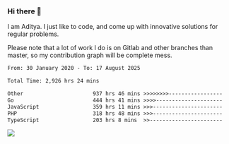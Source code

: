 ### Hi there 👋

I am Aditya. I just like to code, and come up with innovative solutions for regular problems.

Please note that a lot of work I do is on Gitlab and other branches than master, so my contribution graph will be complete mess.

<!--START_SECTION:waka-->

```txt
From: 30 January 2020 - To: 17 August 2025

Total Time: 2,926 hrs 24 mins

Other                      937 hrs 46 mins >>>>>>>>-----------------   32.05 %
Go                         444 hrs 41 mins >>>>---------------------   15.20 %
JavaScript                 359 hrs 11 mins >>>----------------------   12.27 %
PHP                        318 hrs 48 mins >>>----------------------   10.89 %
TypeScript                 203 hrs 8 mins  >>-----------------------   06.94 %
```

<!--END_SECTION:waka-->

![](https://komarev.com/ghpvc/?username=BrainBuzzer)
